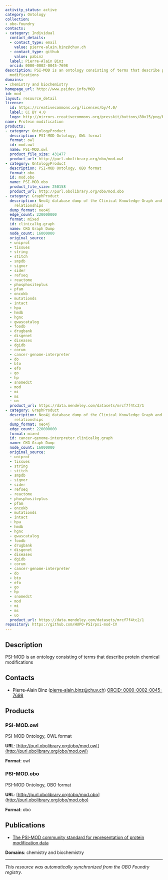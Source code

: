 ```yaml
---
activity_status: active
category: Ontology
collection:
- obo-foundry
contacts:
- category: Individual
  contact_details:
  - contact_type: email
    value: pierre-alain.binz@chuv.ch
  - contact_type: github
    value: pabinz
  label: Pierre-Alain Binz
  orcid: 0000-0002-0045-7698
description: PSI-MOD is an ontology consisting of terms that describe protein chemical
  modifications
domains:
- chemistry and biochemistry
homepage_url: http://www.psidev.info/MOD
id: mod
layout: resource_detail
license:
  id: https://creativecommons.org/licenses/by/4.0/
  label: CC BY 4.0
  logo: http://mirrors.creativecommons.org/presskit/buttons/80x15/png/by.png
name: Protein modification
products:
- category: OntologyProduct
  description: PSI-MOD Ontology, OWL format
  format: owl
  id: mod.owl
  name: PSI-MOD.owl
  product_file_size: 431477
  product_url: http://purl.obolibrary.org/obo/mod.owl
- category: OntologyProduct
  description: PSI-MOD Ontology, OBO format
  format: obo
  id: mod.obo
  name: PSI-MOD.obo
  product_file_size: 250158
  product_url: http://purl.obolibrary.org/obo/mod.obo
- category: GraphProduct
  description: Neo4j database dump of the Clinical Knowledge Graph and additional
    relationships
  dump_format: neo4j
  edge_count: 220000000
  format: mixed
  id: clinicalkg.graph
  name: CKG Graph Dump
  node_count: 16000000
  original_source:
  - uniprot
  - tissues
  - string
  - stitch
  - smpdb
  - signor
  - sider
  - refseq
  - reactome
  - phosphositeplus
  - pfam
  - oncokb
  - mutationds
  - intact
  - hpa
  - hmdb
  - hgnc
  - gwascatalog
  - foodb
  - drugbank
  - disgenet
  - diseases
  - dgidb
  - corum
  - cancer-genome-interpreter
  - do
  - bto
  - efo
  - go
  - hp
  - snomedct
  - mod
  - mi
  - ms
  - uo
  product_url: https://data.mendeley.com/datasets/mrcf7f4tc2/1
- category: GraphProduct
  description: Neo4j database dump of the Clinical Knowledge Graph and additional
    relationships
  dump_format: neo4j
  edge_count: 220000000
  format: mixed
  id: cancer-genome-interpreter.clinicalkg.graph
  name: CKG Graph Dump
  node_count: 16000000
  original_source:
  - uniprot
  - tissues
  - string
  - stitch
  - smpdb
  - signor
  - sider
  - refseq
  - reactome
  - phosphositeplus
  - pfam
  - oncokb
  - mutationds
  - intact
  - hpa
  - hmdb
  - hgnc
  - gwascatalog
  - foodb
  - drugbank
  - disgenet
  - diseases
  - dgidb
  - corum
  - cancer-genome-interpreter
  - do
  - bto
  - efo
  - go
  - hp
  - snomedct
  - mod
  - mi
  - ms
  - uo
  product_url: https://data.mendeley.com/datasets/mrcf7f4tc2/1
repository: https://github.com/HUPO-PSI/psi-mod-CV
---
```

## Description

PSI-MOD is an ontology consisting of terms that describe protein chemical modifications

## Contacts

- Pierre-Alain Binz (pierre-alain.binz@chuv.ch) [ORCID: 0000-0002-0045-7698](https://orcid.org/0000-0002-0045-7698)

## Products

### PSI-MOD.owl

PSI-MOD Ontology, OWL format

**URL**: [http://purl.obolibrary.org/obo/mod.owl](http://purl.obolibrary.org/obo/mod.owl)

**Format**: owl

### PSI-MOD.obo

PSI-MOD Ontology, OBO format

**URL**: [http://purl.obolibrary.org/obo/mod.obo](http://purl.obolibrary.org/obo/mod.obo)

**Format**: obo

## Publications

- [The PSI-MOD community standard for representation of protein modification data](https://www.ncbi.nlm.nih.gov/pubmed/18688235)

**Domains**: chemistry and biochemistry

---

*This resource was automatically synchronized from the OBO Foundry registry.*